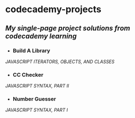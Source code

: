 # codecademy-projects
## _My single-page project solutions from codecademy learning_

- ### Build A Library
_JAVASCRIPT ITERATORS, OBJECTS, AND CLASSES_

- ### CC Checker
_JAVASCRIPT SYNTAX, PART II_

- ### Number Guesser
_JAVASCRIPT SYNTAX, PART I_
